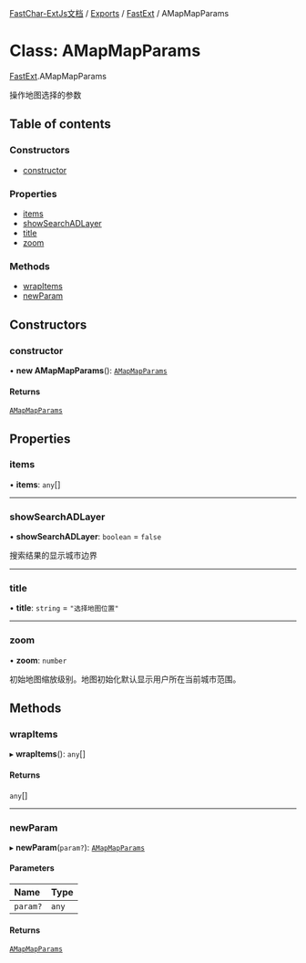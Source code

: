[FastChar-ExtJs文档](../README.md) / [Exports](../modules.md) / [FastExt](../modules/FastExt.md) / AMapMapParams

# Class: AMapMapParams

[FastExt](../modules/FastExt.md).AMapMapParams

操作地图选择的参数

## Table of contents

### Constructors

- [constructor](FastExt.AMapMapParams.md#constructor)

### Properties

- [items](FastExt.AMapMapParams.md#items)
- [showSearchADLayer](FastExt.AMapMapParams.md#showsearchadlayer)
- [title](FastExt.AMapMapParams.md#title)
- [zoom](FastExt.AMapMapParams.md#zoom)

### Methods

- [wrapItems](FastExt.AMapMapParams.md#wrapitems)
- [newParam](FastExt.AMapMapParams.md#newparam)

## Constructors

### constructor

• **new AMapMapParams**(): [`AMapMapParams`](FastExt.AMapMapParams.md)

#### Returns

[`AMapMapParams`](FastExt.AMapMapParams.md)

## Properties

### items

• **items**: `any`[]

___

### showSearchADLayer

• **showSearchADLayer**: `boolean` = `false`

搜索结果的显示城市边界

___

### title

• **title**: `string` = `"选择地图位置"`

___

### zoom

• **zoom**: `number`

初始地图缩放级别。地图初始化默认显示用户所在当前城市范围。

## Methods

### wrapItems

▸ **wrapItems**(): `any`[]

#### Returns

`any`[]

___

### newParam

▸ **newParam**(`param?`): [`AMapMapParams`](FastExt.AMapMapParams.md)

#### Parameters

| Name | Type |
| :------ | :------ |
| `param?` | `any` |

#### Returns

[`AMapMapParams`](FastExt.AMapMapParams.md)
